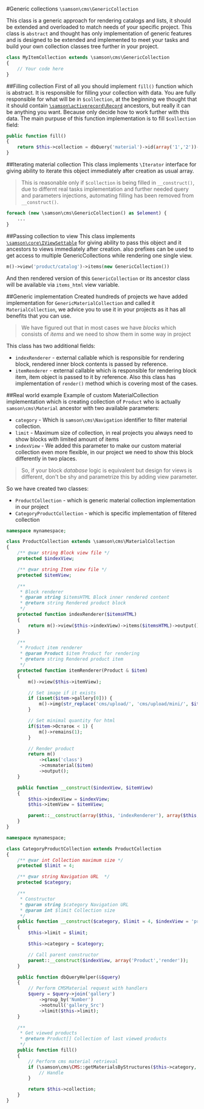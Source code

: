 #Generic collections ```\samson\cms\GenericCollection```

This class is a generic approach for rendering catalogs and lists, it should be extended and overloaded to match needs of your specific project. This class is ```abstract``` and thought has only implementation of generic features and is designed to be extended and implemented to meet your tasks and build your own collection classes tree further in your project.
```php
class MyItemCollection extends \samson\cms\GenericCollection 
{
    // Your code here
}
```

##Filling collection
First of all you should implement ```fill()``` function which is abstract. It is responsible for filling your collection with data. You are fully responsible for what will be in ```$collection```, at the beginning we thought that it should contain [```\samson\activerecord\Record```](https://github.com/samsonos/php_activerecord/wiki) ancestors, but really it can be anything you want. Because only decide how to work further with this data.
The main purpuse of this function implementation is to fill ```$collection``` field:
```php
public function fill()
{
    return $this->collection = dbQuery('material')->id(array('1','2'))->exec();
}
```

##Iterating material collection
This class implements ```\Iterator``` interface for giving ability to iterate this object immediately after creation as usual array. 
> This is reasonable only if ```$collection``` is being filled in ```__construct()```, due to differnt real tasks implementation and further needed query and parameters injections, automating filling has been removed from ```__construct()```.

```php
foreach (new \samson\cms\GenericCollection() as $element) {
    ...
}
```

##Passing collection to view
This class implements [```\samson\core\IViewSettable```](https://github.com/samsonos/php_core/wiki/2.4-View) for giving ability to pass this object and it ancestors to views immediately after creation. also prefixes can be used to get access to multiple GenericCollections while rendering one single view.
```php
m()->view('product/catalog')->items(new GenericCollection())
```
And then rendered version of this ```GenericCollection``` or its ancestor class
will be available via ```items_html``` view variable.

##Generic implementation
Created hundreds of projects we have added implementation for ```GenericMaterialCollection``` and called it
```MaterialCollection```, we advice you to use it in your projects as it has all benefits that you can use.
> We have figured out that in most cases we have *blocks* which consists of *items* and we need to show them in some
way in project

This class has two additional fields:
* ```indexRenderer``` - external callable which is responsible for rendering block, rendered inner block contents is 
passed by reference.
* ```itemRenderer``` - external callable which is responsible for rendering block item, item object is passed to it
 by reference.
 Also this class has implementation of ```render()``` method which is covering most of the cases. 

##Real world example
Example of custom MaterialCollection implementation which is creating collection of ```Product``` who is
actually ```samson\cms\Material``` ancestor with two available parameters:
* ```category``` - Which is ```samson\cms\Navigation``` identifier to filter material collection.
* ```limit``` - Maximum size of collection, in real projects you always need to show blocks with limited amount of items
* ```indexView``` - We added this parameter to make our custom material collection even more flexible, in our project
we need to show this block differently in two places.

> So, if your block *database* logic is equivalent but design for views is different, don't be shy and parametrize this by adding
> view parameter.

So we have created two classes:
* ```ProductCollection``` - which is generic material collection implementation in our project
* ```CategoryProductCollection``` - which is specific implementation of filtered collection

```php
namespace mynamespace;

class ProductCollection extends \samson\cms\MaterialCollection
{
    /** @var string Block view file */
    protected $indexView;

    /** @var string Item view file */
    protected $itemView;

    /**
     * Block renderer
     * @param string $itemsHTML Block inner rendered content
     * @return string Rendered product block
     */
    protected function indexRenderer($itemsHTML)
    {
        return m()->view($this->indexView)->items($itemsHTML)->output();
    }

    /**
     * Product item renderer
     * @param Product $item Product for rendering
     * @return string Rendered product item
     */
    protected function itemRenderer(Product & $item)
    {
        m()->view($this->itemView);

        // Set image if it exists
        if (isset($item->gallery[0])) {
            m()->img(str_replace('cms/upload/', 'cms/upload/mini/', $item->gallery[0]));
        }

        // Set minimal quantity for html
        if($item->Остаток < 1) {
            m()->remains(1);
        }

        // Render product
        return m()
            ->class('class')
            ->cmsmaterial($item)
            ->output();
    }

    public function __construct($indexView, $itemView)
    {
        $this->indexView = $indexView;
        $this->itemView = $itemView;

        parent::__construct(array($this, 'indexRenderer'), array($this, 'itemRenderer'));
    }
}
```

```php
namespace mynamespace;

class CategoryProductCollection extends ProductCollection
{
    /** @var int Collection maximum size */
    protected $limit = 4;

    /** @var string Navigation URL  */
    protected $category;

    /**
     * Constructor
     * @param string $category Navigation URL
     * @param int $limit Collection size
     */
    public function __construct($category, $limit = 4, $indexView = 'product/sales/main')
    {
        $this->limit = $limit;

        $this->category = $category;

        // Call parent constructor
        parent::__construct($indexView, array('Product','render'));
    }

    public function dbQueryHelper(&$query)
    {
        // Perform CMSMaterial request with handlers
        $query = $query->join('gallery')
            ->group_by('Number')
            ->notnull('gallery_Src')
            ->limit($this->limit);
    }

    /**
     * Get viewed products
     * @return Product[] Collection of last viewed products
     */
    public function fill()
    {
        // Perform cms material retrieval
        if (\samson\cms\CMS::getMaterialsByStructures($this->category, $this->collection, 'Product', array($this, 'dbQueryHelper'))) {
            // Handle
        }

        return $this->collection;
    }
}
```

